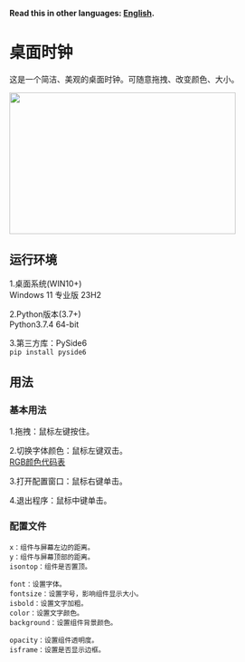 **Read this in other languages: [English](README.md).**

# 桌面时钟

这是一个简洁、美观的桌面时钟。可随意拖拽、改变颜色、大小。  

<img src="演示.gif" width=400 height=250>

## 运行环境

1.桌面系统(WIN10+)  
Windows 11 专业版 23H2  

2.Python版本(3.7+)  
Python3.7.4 64-bit  

3.第三方库：PySide6  
``pip install pyside6``

## 用法

### 基本用法

1.拖拽：鼠标左键按住。 

2.切换字体颜色：鼠标左键双击。  
  [RGB颜色代码表](https://www.rapidtables.org/zh-CN/web/color/RGB_Color.html)

3.打开配置窗口：鼠标右键单击。  

4.退出程序：鼠标中键单击。

### 配置文件
```
x：组件与屏幕左边的距离。  
y：组件与屏幕顶部的距离。  
isontop：组件是否置顶。  

font：设置字体。  
fontsize：设置字号，影响组件显示大小。  
isbold：设置文字加粗。  
color：设置文字颜色。  
background：设置组件背景颜色。  

opacity：设置组件透明度。  
isframe：设置是否显示边框。  
```
